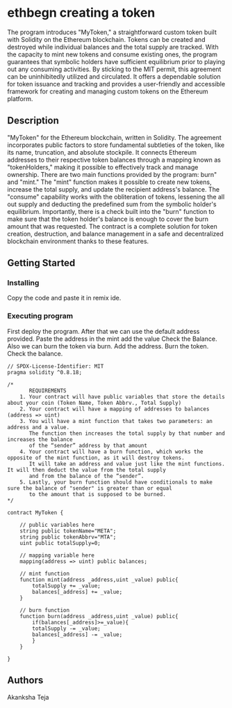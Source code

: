 # ethbegn creating a token
The program introduces "MyToken," a straightforward custom token built with Solidity on the Ethereum blockchain. 
Tokens can be created and destroyed while individual balances and the total supply are tracked. 
With the capacity to mint new tokens and consume existing ones, the program guarantees that symbolic holders have sufficient equilibrium prior to playing out any consuming activities.
By sticking to the MIT permit, this agreement can be uninhibitedly utilized and circulated. 
It offers a dependable solution for token issuance and tracking and provides a user-friendly and accessible framework for creating and managing custom tokens on the Ethereum platform.
## Description
"MyToken" for the Ethereum blockchain, written in Solidity. The agreement incorporates public factors to store fundamental subtleties of the token, like its name, truncation, and absolute stockpile. 
It connects Ethereum addresses to their respective token balances through a mapping known as "tokenHolders," making it possible to effectively track and manage ownership. 
There are two main functions provided by the program: burn" and "mint." The "mint" function makes it possible to create new tokens, increase the total supply, and update the recipient address's balance.
The "consume" capability works with the obliteration of tokens, lessening the all out supply and deducting the predefined sum from the symbolic holder's equilibrium. 
Importantly, there is a check built into the "burn" function to make sure that the token holder's balance is enough to cover the burn amount that was requested.
The contract is a complete solution for token creation, destruction, and balance management in a safe and decentralized blockchain environment thanks to these features.

## Getting Started

### Installing
Copy the code and paste it in remix ide.

### Executing program
First deploy the program. After that we can use the default address provided. Paste the address in the mint add the value Check the Balance. Also we can burn the token via burn. Add the address. Burn the token. Check the balance.

```
// SPDX-License-Identifier: MIT
pragma solidity ^0.8.18;

/*
       REQUIREMENTS
    1. Your contract will have public variables that store the details about your coin (Token Name, Token Abbrv., Total Supply)
    2. Your contract will have a mapping of addresses to balances (address => uint)
    3. You will have a mint function that takes two parameters: an address and a value. 
       The function then increases the total supply by that number and increases the balance 
       of the “sender” address by that amount
    4. Your contract will have a burn function, which works the opposite of the mint function, as it will destroy tokens. 
       It will take an address and value just like the mint functions. It will then deduct the value from the total supply 
       and from the balance of the “sender”.
    5. Lastly, your burn function should have conditionals to make sure the balance of "sender" is greater than or equal 
       to the amount that is supposed to be burned.
*/

contract MyToken {

    // public variables here
    string public tokenName="META";
    string public tokenAbbrv="MTA";
    uint public totalSupply=0;

    // mapping variable here
    mapping(address => uint) public balances;

    // mint function
    function mint(address _address,uint _value) public{
        totalSupply += _value;
        balances[_address] += _value;
    }

    // burn function
    function burn(address _address,uint _value) public{
        if(balances[_address]>=_value){
        totalSupply -= _value;
        balances[_address] -= _value;
        }
    }    

}
```


## Authors
Akanksha Teja


